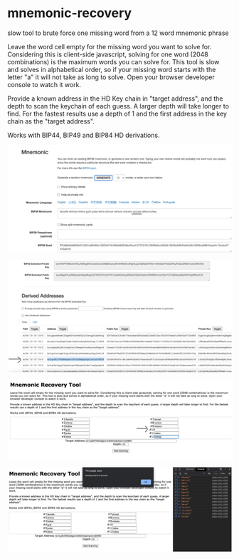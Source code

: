 # mnemonic-recovery
 slow tool to brute force one missing word from a 12 word mnemonic phrase

Leave the word cell empty for the missing word you want to solve for. Considering this is client-side javascript, solving for one word (2048 combinations) is the maximum words you can solve for. This tool is slow and solves in alphabetical order, so if your missing word starts with the letter "a" it will not take as long to solve. Open your browser developer console to watch it work.

Provide a known address in the HD Key chain in "target address", and the depth to scan the keychain of each guess. A larger depth will take longer to find. For the fastest results use a depth of 1 and the first address in the key chain as the "target address".

Works with BIP44, BIP49 and BIP84 HD derivations.

![example mnemonic](1.png?raw=true)

![example target address](2.png?raw=true)

![fill out form](3.png?raw=true)

![success](4.png?raw=true)